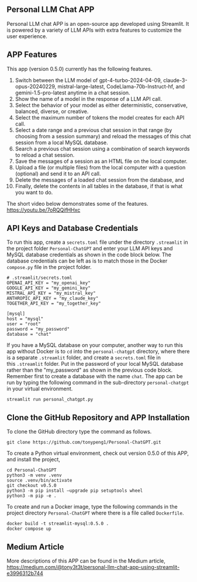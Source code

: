 ## Personal LLM Chat APP
Personal LLM chat APP is an open-source app developed using Streamlit. It is powered by a variety of LLM APIs with extra features to customize the user experience.

## APP Features

This app (version 0.5.0) currently has the following features.

1. Switch between the LLM model of gpt-4-turbo-2024-04-09, claude-3-opus-20240229, mistral-large-latest, CodeLlama-70b-Instruct-hf, and gemini-1.5-pro-latest anytime in a chat session.
2. Show the name of a model in the response of a LLM API call.
3. Select the behavior of your model as either deterministic, conservative, balanced, diverse, or creative.
4. Select the maximum number of tokens the model creates for each API call.
5. Select a date range and a previous chat session in that range (by choosing from a session summary) and reload the messages of this chat session from a local MySQL database.
6. Search a previous chat session using a combination of search keywords to reload a chat session.
7. Save the messages of a session as an HTML file on the local computer.
8. Upload a file (or multiple files) from the local computer with a question (optional) and send it to an API call.
9. Delete the messages of a loaded chat session from the database, and
10. Finally, delete the contents in all tables in the database, if that is what you want to do.

The short video below demonstrates some of the features.
https://youtu.be/7oRQQifHHxc

## API Keys and Database Credentials

To run this app, create a `secrets.toml` file under the directory `.streamlit` in the project folder `Personal-ChatGPT` and enter your LLM API keys and MySQL database credentials as shown in the code block below. The database credentials can be left as is to match those in the Docker `compose.py` file in the project folder.

```
# .streamlit/secrets.toml
OPENAI_API_KEY = "my_openai_key"
GOOGLE_API_KEY = "my_gemini_key"
MISTRAL_API_KEY = "my_mistral_key"
ANTHROPIC_API_KEY = "my_claude_key"
TOGETHER_API_KEY = "my_together_key"

[mysql]
host = "mysql"
user = "root"
password = "my_password"
database = "chat"
```
If you have a MySQL database on your computer, another way to run this app without Docker is to `cd` into the `personal-chatgpt` directory, where there is a separate `.streamlit` folder, and create a `secrets.toml` file in this `.streamlit` folder. Put in the password of your local MySQL database rather than the "my_password" as shown in the previous code block. Remember first to create a database with the name `chat`. The app can be run by typing the following command in the sub-directory `personal-chatgpt` in your virtual environment.
```
streamlit run personal_chatgpt.py
```

## Clone the GitHub Repository and APP Installation
To clone the GitHub directory type the command as follows.
```
git clone https://github.com/tonypeng1/Personal-ChatGPT.git
```
To create a Python virtual environment, check out version 0.5.0 of this APP, and install the project,
```
cd Personal-ChatGPT
python3 -m venv .venv
source .venv/bin/activate
git checkout v0.5.0
python3 -m pip install –upgrade pip setuptools wheel
python3 -m pip -e .
```
To create and run a Docker image, type the following commands in the project directory `Personal-ChatGPT` where there is a file called `Dockerfile`.
```
docker build -t streamlit-mysql:0.5.0 .
docker compose up
```
## Medium Article
More descriptions of this APP can be found in the Medium article,
https://medium.com/@tony3t3t/personal-llm-chat-app-using-streamlit-e3996312b744

